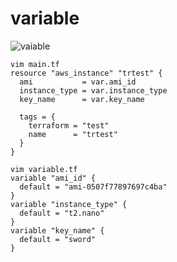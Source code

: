 #  variable

![vaiable](https://github.com/hojat-gazestani/DevOps/blob/main/terraform/pic/02-variable.png)
```shell
vim main.tf
resource "aws_instance" "trtest" {
  ami           = var.ami_id
  instance_type = var.instance_type
  key_name      = var.key_name

  tags = {
    terraform = "test"
    name      = "trtest"
  }
}
```

```shell
vim variable.tf
variable "ami_id" {
  default = "ami-0507f77897697c4ba"
}
variable "instance_type" {
  default = "t2.nano"
}
variable "key_name" {
  default = "sword"
}
```